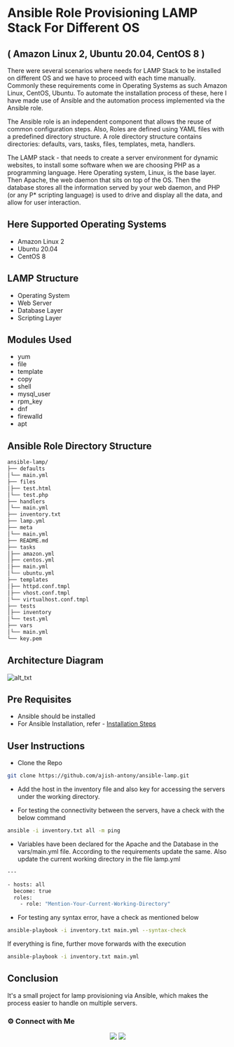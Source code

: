 
# Ansible Role Provisioning LAMP Stack For Different OS
## ( Amazon Linux 2, Ubuntu 20.04, CentOS 8 )

There were several scenarios where needs for LAMP Stack to be installed on different OS and we have to proceed with each time manually. Commonly these requirements come in Operating Systems as such Amazon Linux, CentOS, Ubuntu. To automate the installation process of these, here I have made use of Ansible and the automation process implemented via the Ansible role.

The Ansible role is an independent component that allows the reuse of common configuration steps. Also, Roles are defined using YAML files with a predefined directory structure. A role directory structure contains directories: defaults, vars, tasks, files, templates, meta, handlers.

The LAMP stack - that needs to create a server environment for dynamic websites, to install some software when we are choosing PHP as a programming language. Here Operating system, Linux, is the base layer. Then Apache, the web daemon that sits on top of the OS. Then the database stores all the information served by your web daemon, and PHP (or any P* scripting language) is used to drive and display all the data, and allow for user interaction.


## Here Supported Operating Systems

- Amazon Linux 2
- Ubuntu 20.04
- CentOS 8

## LAMP Structure

- Operating System
- Web Server
- Database Layer
- Scripting Layer

## Modules Used

- yum
- file
- template
- copy
- shell
- mysql_user
- rpm_key
- dnf
- firewalld
- apt

## Ansible Role Directory Structure

```sh
ansible-lamp/
├── defaults
│└── main.yml
├── files
│├── test.html
│└── test.php
├── handlers
│└── main.yml
├── inventory.txt
├── lamp.yml
├── meta
│└── main.yml
├── README.md
├── tasks
│├── amazon.yml
│├── centos.yml
│├── main.yml
│└── ubuntu.yml
├── templates
│├── httpd.conf.tmpl
│├── vhost.conf.tmpl
│└── virtualhost.conf.tmpl
├── tests
│├── inventory
│└── test.yml
├── vars
│└── main.yml
└── key.pem
```
## Architecture Diagram

![
alt_txt
](https://i.ibb.co/kyRkkB6/lamp-3.jpg)

## Pre Requisites

- Ansible should be installed
- For Ansible Installation, refer - [Installation Steps](https://docs.ansible.com/ansible/latest/installation_guide/intro_installation.html) 
 
## User Instructions

- Clone the Repo

```sh
git clone https://github.com/ajish-antony/ansible-lamp.git
```
- Add the host in the inventory file and also key for accessing the servers under the working directory. 

- For testing the connectivity between the servers, have a check with the below command

```sh
ansible -i inventory.txt all -m ping 
```

- Variables have been declared for the Apache and the Database in the vars/main.yml file. According to the requirements update the same. Also update the current working directory in the file lamp.yml

```sh
---

- hosts: all
  become: true
  roles:
    - role: "Mention-Your-Current-Working-Directory"
```

- For testing any syntax error, have a check as mentioned below

```sh
ansible-playbook -i inventory.txt main.yml --syntax-check
```

If everything is fine, further move forwards with the execution

```sh
ansible-playbook -i inventory.txt main.yml
```

## Conclusion

It's a small project for lamp provisioning via Ansible, which makes the process easier to handle on multiple servers.


### ⚙️ Connect with Me

<p align="center">
<a href="mailto:ajishantony95@gmail.com"><img src="https://img.shields.io/badge/Gmail-D14836?style=for-the-badge&logo=gmail&logoColor=white"/></a>
<a href="https://www.linkedin.com/in/ajish-antony/"><img src="https://img.shields.io/badge/LinkedIn-0077B5?style=for-the-badge&logo=linkedin&logoColor=white"/></a>
